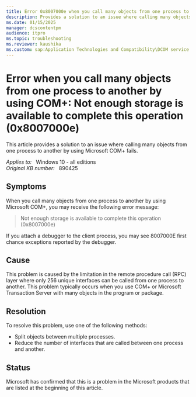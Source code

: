```yaml
---
title: Error 0x8007000e when you call many objects from one process to another by using COM+
description: Provides a solution to an issue where calling many objects from one process to another by using Microsoft COM+ fails.
ms.date: 01/15/2025
manager: dcscontentpm
audience: itpro
ms.topic: troubleshooting
ms.reviewer: kaushika
ms.custom: sap:Application Technologies and Compatibility\DCOM service startup and permissions, csstroubleshoot
---
```

# Error when you call many objects from one process to another by using COM+: Not enough storage is available to complete this operation (0x8007000e)

This article provides a solution to an issue where calling many objects from one process to another by using Microsoft COM+ fails.

_Applies to:_ &nbsp; Windows 10 - all editions  
_Original KB number:_ &nbsp; 890425

## Symptoms

When you call many objects from one process to another by using Microsoft COM+, you may receive the following error message:

> Not enough storage is available to complete this operation (0x8007000e)

If you attach a debugger to the client process, you may see 8007000E first chance exceptions reported by the debugger.

## Cause

This problem is caused by the limitation in the remote procedure call (RPC) layer where only 256 unique interfaces can be called from one process to another. This problem typically occurs when you use COM+ or Microsoft Transaction Server with many objects in the program or package.

## Resolution

To resolve this problem, use one of the following methods:

- Split objects between multiple processes.
- Reduce the number of interfaces that are called between one process and another.

## Status

Microsoft has confirmed that this is a problem in the Microsoft products that are listed at the beginning of this article.
